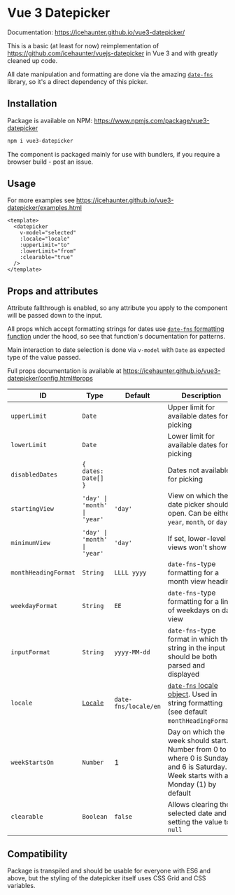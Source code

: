 # Vue 3 Datepicker

Documentation: https://icehaunter.github.io/vue3-datepicker/

This is a basic (at least for now) reimplementation of https://github.com/icehaunter/vuejs-datepicker in Vue 3 and with greatly cleaned up code.

All date manipulation and formatting are done via the amazing [`date-fns`](https://date-fns.org/) library, so it's a direct dependency of this picker.

## Installation

Package is available on NPM: https://www.npmjs.com/package/vue3-datepicker

```sh
npm i vue3-datepicker
```

The component is packaged mainly for use with bundlers, if you require a browser build - post an issue.

## Usage

For more examples see https://icehaunter.github.io/vue3-datepicker/examples.html

```vue
<template>
  <datepicker
    v-model="selected"
    :locale="locale"
    :upperLimit="to"
    :lowerLimit="from"
    :clearable="true"
  />
</template>
```

## Props and attributes
Attribute fallthrough is enabled, so any attribute you apply to the component will be passed down to the input.

All props which accept formatting strings for dates use [`date-fns` formatting function](https://date-fns.org/docs/format) under the hood, so see that function's documentation for patterns.

Main interaction to date selection is done via `v-model` with `Date` as expected type of the value passed.

Full props documentation is available at https://icehaunter.github.io/vue3-datepicker/config.html#props

|ID|Type|Default|Description
|---|---|---|---|
|`upperLimit`|`Date`||Upper limit for available dates for picking|
|`lowerLimit`|`Date`||Lower limit for available dates for picking|
|`disabledDates`|`{ dates: Date[] }`||Dates not available for picking|
|`startingView`| `'day' \| 'month' \| 'year'` | `'day'` |View on which the date picker should open. Can be either `year`, `month`, or `day` |
|`minimumView`| `'day' \| 'month' \| 'year'` | `'day'` |If set, lower-level views won't show |
| `monthHeadingFormat` | `String` | `LLLL yyyy` | `date-fns`-type formatting for a month view heading
| `weekdayFormat` | `String` | `EE` | `date-fns`-type formatting for a line of weekdays on day view
| `inputFormat` | `String` | `yyyy-MM-dd` | `date-fns`-type format in which the string in the input should be both parsed and displayed |
| `locale` | [`Locale`](https://date-fns.org/v2.16.1/docs/I18n#usage) | `date-fns/locale/en` | [`date-fns` locale object](https://date-fns.org/v2.16.1/docs/I18n#usage). Used in string formatting (see default `monthHeadingFormat`)
| `weekStartsOn` | `Number` | 1 | Day on which the week should start. Number from 0 to 6, where 0 is Sunday and 6 is Saturday. Week starts with a Monday (1) by default |
| `clearable` | `Boolean` | `false` | Allows clearing the selected date and setting the value to `null` |

## Compatibility

Package is transpiled and should be usable for everyone with ES6 and above, but the styling of the datepicker itself uses CSS Grid and CSS variables.
